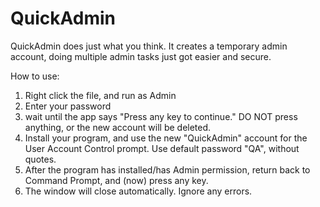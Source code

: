 # QuickAdmin
QuickAdmin does just what you think. It creates a temporary admin account, doing multiple admin tasks just got easier and secure.

How to use:
1. Right click the file, and run as Admin
2. Enter your password
3. wait until the app says "Press any key to continue." DO NOT press anything, or the new account will be deleted.
4. Install your program, and use the new "QuickAdmin" account for the User Account Control prompt. Use default password "QA", without quotes.
5. After the program has installed/has Admin permission, return back to Command Prompt, and (now) press any key.
6. The window will close automatically. Ignore any errors.
